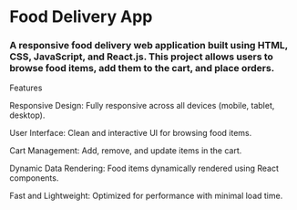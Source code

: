 <h1>Food Delivery App</h1>
<h3>A responsive food delivery web application built using HTML, CSS, JavaScript, and React.js. This project allows users to browse food items, add them to the cart, and place orders.</h3>
Features
<p>Responsive Design: Fully responsive across all devices (mobile, tablet, desktop).</p>
<p>User Interface: Clean and interactive UI for browsing food items.</p>
<p>Cart Management: Add, remove, and update items in the cart.</p>
<p>Dynamic Data Rendering: Food items dynamically rendered using React components.</p>
<p>Fast and Lightweight: Optimized for performance with minimal load time. </p>


